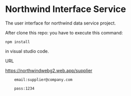 # Northwind Interface Service
The user interface for northwind data service project.

After clone this repo: you have to execute this command:

    npm install

in visual studio code.

URL

  https://northwindwebg2.web.app/supplier
  
        email:supplier@company.com
			
        pass:1234
